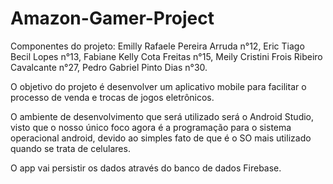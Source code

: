 # Amazon-Gamer-Project
Componentes do projeto:
Emilly Rafaele Pereira Arruda n°12,
Eric Tiago Becil Lopes n°13,
Fabiane Kelly Cota Freitas n°15,
Meily Cristini Frois Ribeiro Cavalcante n°27,
Pedro Gabriel Pinto Dias n°30.

O objetivo do projeto é desenvolver um aplicativo mobile para facilitar o processo de venda e trocas de jogos eletrônicos.

O ambiente de desenvolvimento que será utilizado será o Android Studio, visto que o nosso único foco agora é a programação para o sistema operacional android, devido ao simples fato de que é o SO mais utilizado quando se trata de celulares.

O app vai persistir os dados através do banco de dados Firebase.
